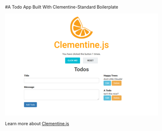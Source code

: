 #A Todo App Built With Clementine-Standard Boilerplate

![screenshot](public/img/screenshot.png)

Learn more about [Clementine.js](https://github.com/johnstonbl01/clementinejs)
